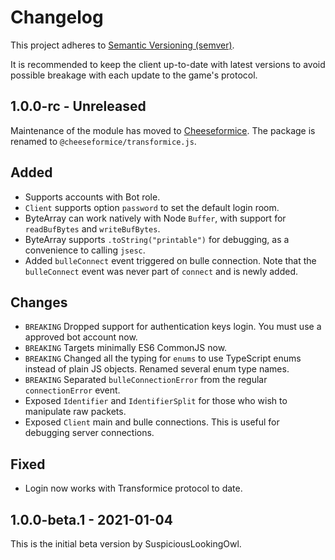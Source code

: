 # Changelog
This project adheres to [Semantic Versioning (semver)](https://semver.org/spec/v2.0.0.html).

It is recommended to keep the client up-to-date with latest versions to avoid possible breakage with each update to the game's protocol.

## 1.0.0-rc - Unreleased
Maintenance of the module has moved to [Cheeseformice](https://github.com/cheeseformice/transformice.js). The package is renamed to `@cheeseformice/transformice.js`.

## Added
- Supports accounts with Bot role.
- `Client` supports option `password` to set the default login room.
- ByteArray can work natively with Node `Buffer`, with support for `readBufBytes` and `writeBufBytes`.
- ByteArray supports `.toString("printable")` for debugging, as a convenience to calling `jsesc`.
- Added `bulleConnect` event triggered on bulle connection. Note that the `bulleConnect` event was never part of `connect` and is newly added.

## Changes
- `BREAKING` Dropped support for authentication keys login. You must use a approved bot account now.
- `BREAKING` Targets minimally ES6 CommonJS now.
- `BREAKING` Changed all the typing for `enums` to use TypeScript enums instead of plain JS objects. Renamed several enum type names.
- `BREAKING` Separated `bulleConnectionError` from the regular `connectionError` event.
- Exposed `Identifier` and `IdentifierSplit` for those who wish to manipulate raw packets.
- Exposed `Client` main and bulle connections. This is useful for debugging server connections.

## Fixed
- Login now works with Transformice protocol to date.

## 1.0.0-beta.1 - 2021-01-04
This is the initial beta version by SuspiciousLookingOwl.
